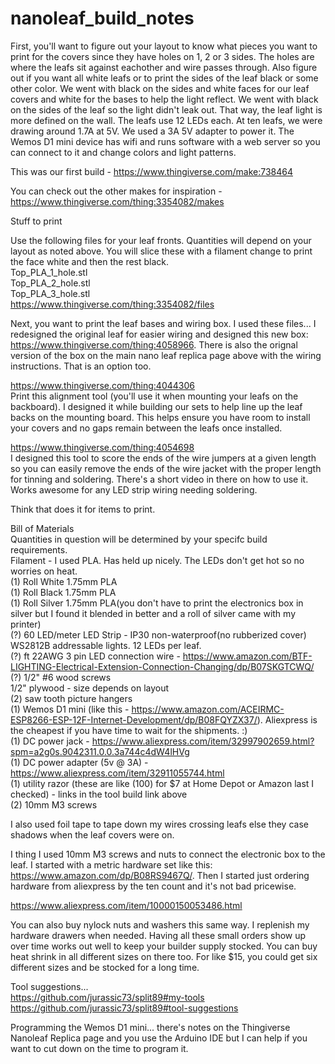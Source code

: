 # nanoleaf_build_notes

First, you'll want to figure out your layout to know what pieces you want to print for the covers since they have holes on 1, 2 or 3 sides.  The holes are where the leafs sit against eachother and wire passes through.  Also figure out if you want all white leafs or to print the sides of the leaf black or some other color.  We went with black on the sides and white faces for our leaf covers and white for the bases to help the light reflect.  We went with black on the sides of the leaf so the light didn't leak out.  That way, the leaf light is more defined on the wall. The leafs use 12 LEDs each.  At ten leafs, we were drawing around 1.7A at 5V.  We used a 3A 5V adapter to power it.  The Wemos D1 mini device has wifi and runs software with a web server so you can connect to it and change colors and light patterns.

This was our first build - https://www.thingiverse.com/make:738464

You can check out the other makes for inspiration - https://www.thingiverse.com/thing:3354082/makes

Stuff to print

Use the following files for your leaf fronts.  Quantities will depend on your layout as noted above.  You will slice these with a filament change to print the face white and then the rest black.<br>
Top_PLA_1_hole.stl<br>
Top_PLA_2_hole.stl<br>
Top_PLA_3_hole.stl<br>
https://www.thingiverse.com/thing:3354082/files

Next, you want to print the leaf bases and wiring box.  I used these files... I redesigned the original leaf for easier wiring and designed this new box:
https://www.thingiverse.com/thing:4058966. There is also the orignal version of the box on the main nano leaf replica page above with the wiring instructions.  That is an option too.

https://www.thingiverse.com/thing:4044306<br>
Print this alignment tool (you'll use it when mounting your leafs on the backboard).  I designed it while building our sets to help line up the leaf backs on the mounting board.  This helps ensure you have room to install your covers and no gaps remain between the leafs once installed.<br>

https://www.thingiverse.com/thing:4054698<br>
I designed this tool to score the ends of the wire jumpers at a given length so you can easily remove the ends of the wire jacket with the proper length for tinning and soldering.  There's a short video in there on how to use it.  Works awesome for any LED strip wiring needing soldering.<br>

Think that does it for items to print.

Bill of Materials<br>
Quantities in question will be determined by your specifc build requirements.<br>
Filament - I used PLA.  Has held up nicely.  The LEDs don't get hot so no worries on heat.<br>
(1) Roll White 1.75mm PLA<br>
(1) Roll Black 1.75mm PLA<br>
(1) Roll Silver 1.75mm PLA(you don't have to print the electronics box in silver but I found it blended in better and a roll of silver came with my printer)<br>
(?) 60 LED/meter LED Strip - IP30 non-waterproof(no rubberized cover) WS2812B addressable lights.  12 LEDs per leaf.<br>
(?) ft 22AWG 3 pin LED connection wire - https://www.amazon.com/BTF-LIGHTING-Electrical-Extension-Connection-Changing/dp/B07SKGTCWQ/<br>(?) 1/2" #6 wood screws<br>
1/2" plywood - size depends on layout<br>
(2) saw tooth picture hangers<br>
(1) Wemos D1 mini (like this - https://www.amazon.com/ACEIRMC-ESP8266-ESP-12F-Internet-Development/dp/B08FQYZX37/). Aliexpress is the cheapest if you have time to wait for the shipments. :)<br>
(1) DC power jack - https://www.aliexpress.com/item/32997902659.html?spm=a2g0s.9042311.0.0.3a744c4dW4lHVg<br>
(1) DC power adapter (5v @ 3A) - https://www.aliexpress.com/item/32911055744.html<br>
(1) utility razor (these are like (100) for $7 at Home Depot or Amazon last I checked) - links in the tool build link above<br>
(2) 10mm M3 screws<br>

I also used foil tape to tape down my wires crossing leafs else they case shadows when the leaf covers were on.

I thing I used 10mm M3 screws and nuts to connect the electronic box to the leaf.  I started with a metric hardware set like this: <br>https://www.amazon.com/dp/B08RS9467Q/. Then I started just ordering hardware from aliexpress by the ten count and it's not bad pricewise.

https://www.aliexpress.com/item/10000150053486.html

You can also buy nylock nuts and washers this same way.  I replenish my hardware drawers when needed.  Having all these small orders show up over time works out well to keep your builder supply stocked.  You can buy heat shrink in all different sizes on there too.  For like $15, you could get six different sizes and be stocked for a long time.

Tool suggestions...<br>
https://github.com/jurassic73/split89#my-tools<br>
https://github.com/jurassic73/split89#tool-suggestions

Programming the Wemos D1 mini... there's notes on the Thingiverse Nanoleaf Replica page and you use the Arduino IDE but I can help if you want to cut down on the time to program it.

